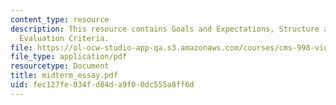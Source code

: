 ```yaml
---
content_type: resource
description: This resource contains Goals and Expectations, Structure and Submission,
  Evaluation Criteria.
file: https://ol-ocw-studio-app-qa.s3.amazonaws.com/courses/cms-998-videogame-theory-and-analysis-fall-2006/fec127fe034fd84da9f00dc555a8ff6d_midterm_essay.pdf
file_type: application/pdf
resourcetype: Document
title: midterm_essay.pdf
uid: fec127fe-034f-d84d-a9f0-0dc555a8ff6d
---
```

